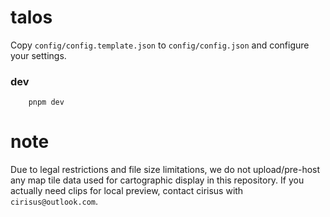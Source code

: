 # talos

Copy `config/config.template.json` to `config/config.json` and configure your settings.


### dev

```shell
    pnpm dev
```

# note
Due to legal restrictions and file size limitations, we do not upload/pre-host any map tile data used for cartographic display in this repository. If you actually need clips for local preview, contact cirisus with `cirisus@outlook.com`.